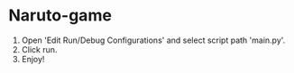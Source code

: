 # Naruto-game
1. Open 'Edit Run/Debug Configurations' and select script path 'main.py'.
2. Click run.
3. Enjoy! 